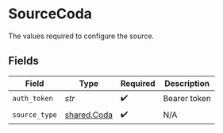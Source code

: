 # SourceCoda

The values required to configure the source.


## Fields

| Field                                      | Type                                       | Required                                   | Description                                |
| ------------------------------------------ | ------------------------------------------ | ------------------------------------------ | ------------------------------------------ |
| `auth_token`                               | *str*                                      | :heavy_check_mark:                         | Bearer token                               |
| `source_type`                              | [shared.Coda](../../models/shared/coda.md) | :heavy_check_mark:                         | N/A                                        |